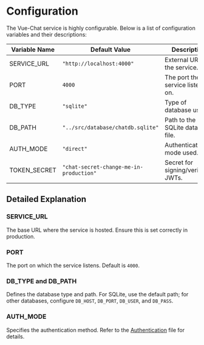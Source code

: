 # Configuration

The Vue-Chat service is highly configurable. Below is a list of configuration variables and their descriptions:

| Variable Name        | Default Value                  | Description                                      |
|----------------------|--------------------------------|--------------------------------------------------|
| SERVICE_URL          | `"http://localhost:4000"`    | External URL for the service.                   |
| PORT                 | `4000`                        | The port the service listens on.                |
| DB_TYPE              | `"sqlite"`                   | Type of database used.                          |
| DB_PATH              | `"../src/database/chatdb.sqlite"` | Path to the SQLite database file.               |
| AUTH_MODE            | `"direct"`                   | Authentication mode used.                       |
| TOKEN_SECRET         | `"chat-secret-change-me-in-production"` | Secret for signing/verifying JWTs.              |

## Detailed Explanation

### SERVICE_URL
The base URL where the service is hosted. Ensure this is set correctly in production.

### PORT
The port on which the service listens. Default is `4000`.

### DB_TYPE and DB_PATH
Defines the database type and path. For SQLite, use the default path; for other databases, configure `DB_HOST`, `DB_PORT`, `DB_USER`, and `DB_PASS`.

### AUTH_MODE
Specifies the authentication method. Refer to the [Authentication](./authentication.md) file for details.